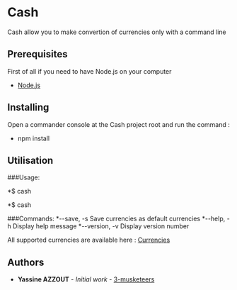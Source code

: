 # Cash

Cash allow you to make convertion of currencies only with a command line

## Prerequisites

First of all if you need to have Node.js on your computer

* [Node.js](https://nodejs.org/en/)

## Installing

Open a commander console at the Cash project root and run the command :

* npm install

## Utilisation

###Usage:

 *$ cash <amount> <currency>

 *$ cash <command>

###Commands:
*--save,  -s       Save currencies as default currencies
*--help,  -h       Display help message
*--version,  -v     Display version number

All supported currencies are available here : [Currencies](https://github.com/xxczaki/cash-cli/blob/master/lib/currencies.json)

## Authors

* **Yassine AZZOUT** - *Initial work* - [3-musketeers](https://github.com/92bondstreet/3-musketeers)


